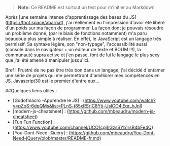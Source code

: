 > **Note:** Ce README est surtout un test pour m'initier au Markdown

Après [une semaine intense d'apprentissage des bases du JS] (https://thot.space/abarnat), j'ai réellement eu l'impression d'avoir été libéré d'un poids sur ma façon de programmer. La façon dont je pouvais résoudre un problème donné, (par le biais de fonctions notamment) m'a paru beaucoup plus simple à réaliser. En effet, le JavaScript est un langage très permissif. Sa syntaxe légère, son "non-typage", l'accessibilité aussi (console dans le navigateur + un éditeur de texte et BOUM !!!), la communauté supra active et j'en passe, font de lui le langage le plus sexy que j'ai été amené à manipuler jusqu'ici.

Bref ! Frustré de ne pas être très bon dans un langage, j'ai décidé d'entamer une série de projets qui me permettront d'améliorer mes compétences en JS. Javascript30 est le premier d'entre eux...

##Quelques liens utiles :
* [Godofmacro -Apprendre le JS] : (https://www.youtube.com/watch?v=pZoS-6dpQMs&list=PLnS-t85xRSrIC8Ytj-UslCO4iEqr_hJnI)
* [modern-js-cheatsheet] : (https://github.com/mbeaudru/modern-js-cheatsheet)
* [Fun Fun Function] : (https://www.youtube.com/channel/UCO1cgjhGzsSYb1rsB4bFe4Q)
* [You-Dont-Need-jQuery] : (https://github.com/mbeaudru/You-Dont-Need-jQuery/blob/master/README-fr.md)